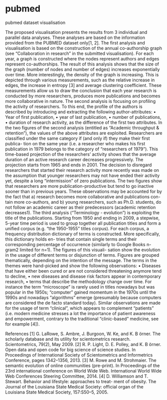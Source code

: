 pubmed
======

pubmed dataset visualisation


The proposed visualisation presents the results from 3 individual and parallel data analyses. These analyses are based on the information provided from the PUBMED dataset only[1, 2]. The first analysis and visualisation is based on the construction of the annual co-authorship graph (see “Collaboration in research” in the submitted visualisation). For each year, a graph is constructed where the nodes represent authors and edges represent co-authorships. The result of this analysis shows that the size of the graph (number of nodes and number of edges) increases exponentially over time. More interestingly, the density of the graph is increasing. This is depicted through various measurements, such as the relative increase in edges, the increase in entropy [3] and average clustering coefficient. These measurements allow us to draw the conclusion that each year research is conducted by more researchers, produces more publications and becomes more collaborative in nature.
The second analysis is focusing on profiling the activity of researchers. To this end, the profile of the authors is described by introducing and extracting the following author-attributes:
• Year of first publication,
• year of last publication,
• number of publications,
• duration of research activity, as the difference of the first two attributes.
In the two figures of the second analysis (entitled as “Academic throughput & retention”), the values of the above attributes are exploited. Researchers are classified under the same category if (and only if) they make their first publica- tion on the same year (i.e. a researcher who makes his first publication in 1979 belongs to the category of “researchers of 1979”). This time-based projection of the researchers’ activity shows that the average duration of an active research career decreases progressively. The projection starts from 1965 and ends in 2001. The decision to disregard researchers that started their research activity more recently was made on the assumption that younger researchers may not have ended their activity yet, despite a long “intermission” of zero publications. The two figures show that researchers are more publication-productive but tend to go inactive sooner than in previous years. These observations may be accounted for by the fact that a) research becomes more collaborative and publications con- tain more co-authors, and b) young researchers, such as Ph.D. students, do not follow an academic career as their predecessors (academic retention decreases1).
The third analysis (“Terminology - evolution”) is exploiting the title of the publications. Starting from 1950 and ending in 2009, a stepwise, 5-year time period is used to group together all publication titles and form a unified corpus (e.g. “the 1950-1955” titles corpus). For each corpus, a frequency distribution dictionary of terms is constructed. More specifically, this dictionary holds en- tries that contain single terms and their corresponding percentage of occurrence (similarly to Google Books n-gram2 limited for n=1). The figures of this visuali- sation show the evolution in the usage of different terms or disjunction of terms. Figures are grouped thematically, depending on the intention of the message. The terms in the themes were hand-picked and show the following observations:
• Diseases that have either been cured or are not considered threatening anymore tend to decline,
• new diseases and disease risk factors appear in contemporary research,
• terms that describe the methodology change over time. For instance the
term “microscope” is rarely used in titles nowadays but was popular in the 1950s; “computer” gained momentum in the 1970s until the 1990s and nowadays “algorithms” emerge (presumably because computers are considered the de facto standard today). Similar observations are made for the usage of term “clinical”, which appears to complement “patients” (i.e. modern medicine stresses a lot the importance of patient awareness and empowerment, contrary to the traditional “clinic-based” medicine, see for example [4]).


References
[1] G. LaRowe, S. Ambre, J. Burgoon, W. Ke, and K. B ̈orner. The scholarly database and its utility for scientometrics research. Scientometrics, 79(2), May 2009.
[2] R. P. Light, D. E. Polley, and K. B ̈orner. Open data and open code for big science of science studies. In Proceedings of International Society of Scientometrics and Informetrics Conference, pages 1342–1356, 2013.
[3] M. Rowe and M. Strohmaier. The semantic evolution of online communities (pre-print). In Proceedings of the 23rd international conference on World Wide Web. International World Wide Web Conferences Steering Committee, 2014.
[4] D. Williamson and T. Stewart. Behavior and lifestyle: approaches to treat- ment of obesity. The Journal of the Louisiana State Medical Society: official organ of the Louisiana State Medical Society, 157:S50–5, 2005.
